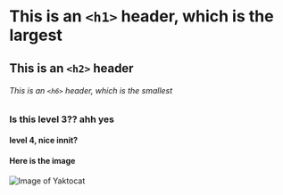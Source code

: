 # This is an `<h1>` header, which is the largest

## This is an `<h2>` header

###### This is an `<h6>` header, which is the smallest
### Is this level 3?? ahh yes
#### level 4, nice innit?

#### Here is the image
![Image of Yaktocat](https://octodex.github.com/images/yaktocat.png)

